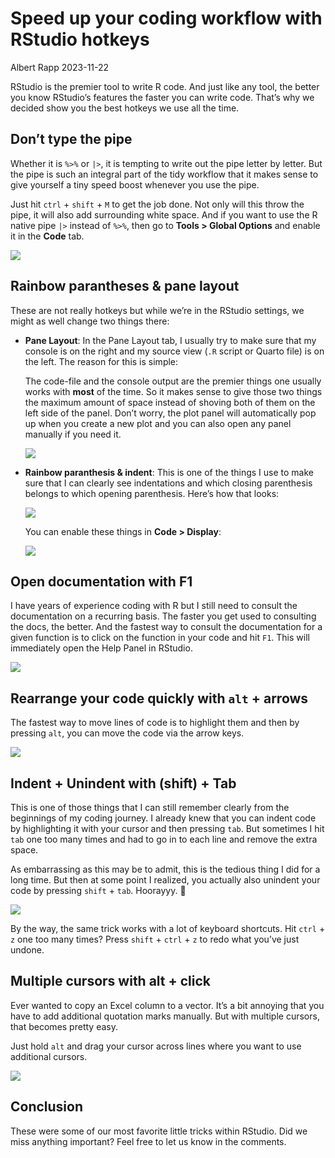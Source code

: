 # Speed up your coding workflow with RStudio hotkeys
Albert Rapp
2023-11-22

RStudio is the premier tool to write R code. And just like any tool, the better you know RStudio’s features the faster you can write code. That’s why we decided show you the best hotkeys we use all the time.

## Don’t type the pipe

Whether it is `%>%` or `|>`, it is tempting to write out the pipe letter by letter. But the pipe is such an integral part of the tidy workflow that it makes sense to give yourself a tiny speed boost whenever you use the pipe.

Just hit `ctrl` + `shift` + `M` to get the job done. Not only will this throw the pipe, it will also add surrounding white space. And if you want to use the R native pipe `|>` instead of `%>%`, then go to **Tools \> Global Options** and enable it in the **Code** tab.

![](native_pipe_toggle.png)

## Rainbow parantheses & pane layout

These are not really hotkeys but while we’re in the RStudio settings, we might as well change two things there:

- **Pane Layout**: In the Pane Layout tab, I usually try to make sure that my console is on the right and my source view (`.R` script or Quarto file) is on the left. The reason for this is simple:

  The code-file and the console output are the premier things one usually works with **most** of the time. So it makes sense to give those two things the maximum amount of space instead of shoving both of them on the left side of the panel. Don’t worry, the plot panel will automatically pop up when you create a new plot and you can also open any panel manually if you need it.

  ![](layout_settings.png)

- **Rainbow paranthesis & indent**: This is one of the things I use to make sure that I can clearly see indentations and which closing parenthesis belongs to which opening parenthesis. Here’s how that looks:

  ![](rainbow_code.png)

  You can enable these things in **Code \> Display**:

  ![](settings_rainbow_stuff.png)

## Open documentation with F1

I have years of experience coding with R but I still need to consult the documentation on a recurring basis. The faster you get used to consulting the docs, the better. And the fastest way to consult the documentation for a given function is to click on the function in your code and hit `F1`. This will immediately open the Help Panel in RStudio.

![](F1-documentation.gif)

## Rearrange your code quickly with `alt` + arrows

The fastest way to move lines of code is to highlight them and then by pressing `alt`, you can move the code via the arrow keys.

![](move_lines.gif)

## Indent + Unindent with (shift) + Tab

This is one of those things that I can still remember clearly from the beginnings of my coding journey. I already knew that you can indent code by highlighting it with your cursor and then pressing `tab`. But sometimes I hit `tab` one too many times and had to go in to each line and remove the extra space.

As embarrassing as this may be to admit, this is the tedious thing I did for a long time. But then at some point I realized, you actually also unindent your code by pressing `shift` + `tab`. Hoorayyy. 🥳

![](indent_lines.gif)

By the way, the same trick works with a lot of keyboard shortcuts. Hit `ctrl` + `z` one too many times? Press `shift` + `ctrl` + `z` to redo what you’ve just undone.

## Multiple cursors with alt + click

Ever wanted to copy an Excel column to a vector. It’s a bit annoying that you have to add additional quotation marks manually. But with multiple cursors, that becomes pretty easy.

Just hold `alt` and drag your cursor across lines where you want to use additional cursors.

![](multiple_cursors.gif)

## Conclusion

These were some of our most favorite little tricks within RStudio. Did we miss anything important? Feel free to let us know in the comments.

